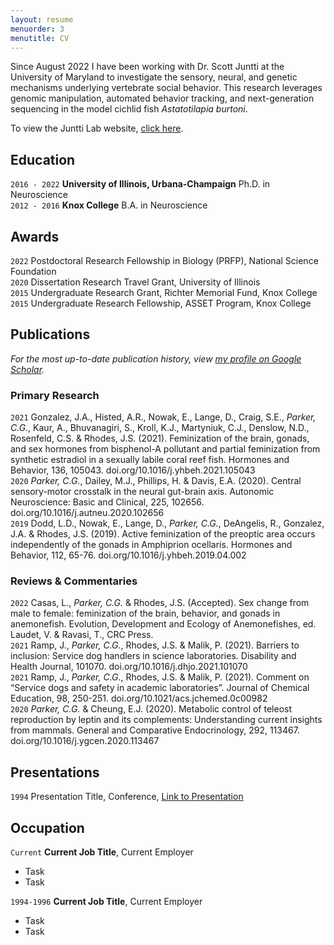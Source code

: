```yaml
---
layout: resume
menuorder: 3
menutitle: CV
---
```


Since August 2022 I have been working with Dr. Scott Juntti at the University of Maryland to investigate the sensory, neural, and genetic mechanisms underlying vertebrate social behavior. This research leverages genomic manipulation, automated behavior tracking, and next-generation sequencing in the model cichlid fish *Astatotilapia burtoni*.  

To view the Juntti Lab website, [click here](https://cichlidengineering.weebly.com/).

## Education
`2016 - 2022`
__University of Illinois, Urbana-Champaign__
Ph.D. in Neuroscience  
`2012 - 2016`
__Knox College__
B.A. in Neuroscience 

## Awards
`2022`
Postdoctoral Research Fellowship in Biology (PRFP), National Science Foundation  
`2020`
Dissertation Research Travel Grant, University of Illinois  
`2015`
Undergraduate Research Grant, Richter Memorial Fund, Knox College  
`2015`
Undergraduate Research Fellowship, ASSET Program, Knox College  

## Publications
*For the most up-to-date publication history, view [my profile on Google Scholar](https://scholar.google.co.uk/citations?user=LTOTl0YAAAAJ).*

### Primary Research
<!--`2022`
*Parker, C.G.*, Lee, J.S., Histed, A.R., Craig, S.E. & Rhodes, J.S. (2022). Stable and persistent male-like behavior during male-to-female sex change in the common clownfish, Amphiprion ocellaris. Hormones and Behavior, 145, 105239. doi.org/10.1016/j.yhbeh.2022.105239  -->
`2021`
Gonzalez, J.A., Histed, A.R., Nowak, E., Lange, D., Craig, S.E., *Parker, C.G.*, Kaur, A., Bhuvanagiri, S., Kroll, K.J., Martyniuk, C.J., Denslow, N.D., Rosenfeld, C.S. & Rhodes, J.S. (2021). Feminization of the brain, gonads, and sex hormones from bisphenol-A pollutant and partial feminization from synthetic estradiol in a sexually labile coral reef fish. Hormones and Behavior, 136, 105043. doi.org/10.1016/j.yhbeh.2021.105043  
`2020`
*Parker, C.G.*, Dailey, M.J., Phillips, H. & Davis, E.A. (2020). Central sensory-motor crosstalk in the neural gut-brain axis. Autonomic Neuroscience: Basic and Clinical, 225, 102656. doi.org/10.1016/j.autneu.2020.102656  
`2019`
Dodd, L.D., Nowak, E., Lange, D., *Parker, C.G.*, DeAngelis, R., Gonzalez, J.A. & Rhodes, J.S. (2019). Active feminization of the preoptic area occurs independently of the gonads in Amphiprion ocellaris. Hormones and Behavior, 112, 65-76. doi.org/10.1016/j.yhbeh.2019.04.002  

### Reviews & Commentaries
`2022`
Casas, L., *Parker, C.G.* & Rhodes, J.S. (Accepted). Sex change from male to female: feminization of the brain, behavior, and gonads in anemonefish. Evolution, Development and Ecology of Anemonefishes, ed. Laudet, V. & Ravasi, T., CRC Press.  
`2021`
Ramp, J., *Parker, C.G.*, Rhodes, J.S. & Malik, P. (2021). Barriers to inclusion: Service dog handlers in science laboratories. Disability and Health Journal, 101070. doi.org/10.1016/j.dhjo.2021.101070  
`2021`
Ramp, J., *Parker, C.G.*, Rhodes, J.S. & Malik, P. (2021). Comment on “Service dogs and safety in academic laboratories”. Journal of Chemical Education, 98, 250-251. doi.org/10.1021/acs.jchemed.0c00982  
`2020`
*Parker, C.G.* & Cheung, E.J. (2020). Metabolic control of teleost reproduction by leptin and its complements: Understanding current insights from mammals. General and Comparative Endocrinology, 292, 113467. doi.org/10.1016/j.ygcen.2020.113467  

## Presentations

`1994`
Presentation Title, Conference, <a href="https://MyWebsite.tld/presentation1">Link to Presentation</a>


## Occupation

`Current`
__Current Job Title__, Current Employer 

- Task
- Task

`1994-1996`
__Current Job Title__, Current Employer 

- Task
- Task



<!-- ### Footer

Last updated: May 2013 -->


